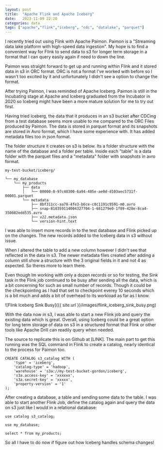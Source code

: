```yaml
---
layout: post
title:  "Apache Flink and Apache Iceberg"
date:   2023-11-09 22:20
categories: data
tags: ["apache","flink","iceberg", "cdc", "datalake", "parquet"]
---
```


I recently tried out using Flink with Apache Paimon. Paimon is a "Streaming data lake platform with high-speed data ingestion". My hope is to find a convenient way for Flink to send data to s3 for longer term storage in a format that I can query easily again if need to down the line.

Paimon was straight forward to get up and running within Flink and it stored data in s3 in ORC format. ORC is not a format I've worked with before so I wasn't too excited by it and unfortunately I didn't see a option to change the format.

After trying Paimon, I was reminded of Apache Iceberg. Paimon is still in the Incubating stage at Apache and Iceberg graduated from the Incubator in 2020 so Iceberg might have been a more mature solution for me to try out first.

Having tried Iceberg, the data that it produces in an s3 bucket after CDCing from a test database seems more usable to me compared to the ORC Files produced by Paimon. The data is stored in parquet format and its snapshots are stored in Avro format, which I have some experience with. It has added metadata files too in json format.

The folder structure it creates on s3 is below. Its a folder structure with the name of the database and a folder per table. Inside each "table" is a data folder with the parquet files and a "metadata" folder with snapshots in avro format.

```
my-test-bucket/iceberg/

└── my_database
    └── my_products
        ├── data
        │   └── 00000-0-97c48300-6a94-485e-ae0d-d103aec5731f-00001.parquet
        └── metadata
            ├── 8bf311cc-aa78-4fe3-b6ce-c8c1191c9591-m0.avro
            ├── snap-818359114004327704-1-681279e0-1f89-428e-8ca4-350082edd535.avro
            ├── v22.metadata.json
            └── version-hint.text
```

I was able to insert more records in to the test database and Flink picked up on the changes. The new records added to the Iceberg data in s3 without issue.

When I altered the table to add a new column however I didn't see that reflected in the data in s3. The newer metadata files created after adding a column still show a structure with the 3 original fields in it and not 4 as expected. So theres more to learn there.

Even though Im working with only a dozen records or so for testing, the Sink task in the Flink job continued to be busy after sending all the data, which is a bit concerning for such as small number of records. Though it could be the checkpointing as I had that set to checkpoint everey 10 seconds which is a bit much and adds a bit of overhead to its workload as far as I know.

![Flink Iceberg Sink Busy]({{ site.url }}/images/flink_iceberg_sink_busy.png)

With the data now in s3, I was able to start a new Flink job and query the existing data which is great. Overall, using Iceberg could be a great option for long term storage of data on s3 in a structured format that Flink or other tools like Apache Drill can readily query when needed.

The source to replicate this is on Github at [LINK]. The main part to get this running was the SQL command in Flink to create a catalog, nearly identical to the process for Paimon too.

```
CREATE CATALOG s3_catalog WITH (
    'type' = 'iceberg',
    'catalog-type' = 'hadoop',
    'warehouse' = 's3a://my-test-bucket-gordon/iceberg',
    's3a.access-key' = 'xxxxxx',
    's3a.secret-key' = 'xxxxx',
    'property-version' = '1'
);
```

After creating a database, a table and sending some data to the table. I was able to start another Flink Job, define the catalog again and query the data on s3 just like I would in a relational database:

```
use catalog s3_catalog;

use my_database;

select * from my_products;
```

So all I have to do now if figure out how Iceberg handles schema changes!

